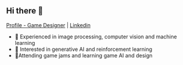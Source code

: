 ## Hi there 👋

[Profile - Game Designer](https://keskinyasemin.carrd.co/) | [Linkedin](https://www.linkedin.com/in/keskinyasemin) 

- :flower_playing_cards: Experienced in image processing, computer vision and machine learning
- :space_invader: Interested in generative AI and reinforcement learning
- :hatched_chick:Attending game jams and learning game AI and design 
